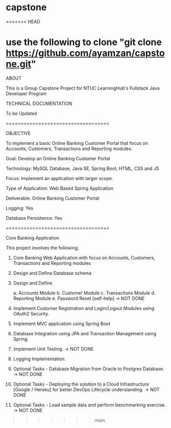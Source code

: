 # capstone
<<<<<<< HEAD

use the following to clone
"git clone https://github.com/ayamzan/capstone.git"
===================================

ABOUT

This is a Group Capstone Project for NTUC LearningHub's Fullstack Java Developer Program


TECHNICAL DOCUMENTATION

To be Updated

===================================

OBJECTIVE

To implement a basic Online Banking Customer Portal that focus on Accounts, Customers, Transactions and Reporting modules.

Goal: Develop an Online Banking Customer Portal

Technology: MySQL Database, Java SE, Spring Boot, HTML, CSS and JS

Focus: Implement an application with larger scope.

Type of Application: Web Based Spring Application

Deliverable: Online Banking Customer Portal

Logging: Yes

Database Persistence: Yes

===================================

Core Banking Application

This project involves the following,

1) Core Banking Web Application with focus on Accounts, Customers, Transactions and Reporting modules
2) Design and Define Database schema
3) Design and Define

   a. Accounts Module
   b. Customer Module
   c. Transactions Module
   d. Reporting Module
   e. Password Reset [self-help] -> NOT DONE

5) Implement Customer Registration and Login/Logout Modules using OAuth2 Security.
6) Implement MVC application using Spring Boot
7) Database Integration using JPA and Transaction Management using Spring.
8) Implement Unit Testing. -> NOT DONE
9) Logging Implementation.
10) Optional Tasks - Database Migration from Oracle to Postgres Database. -> NOT DONE
11) Optional Tasks - Deploying the solution to a Cloud Infrastructure [Google / Heroku] for better DevOps Lifecycle understanding. -> NOT DONE
12) Optional Tasks – Load sample data and perform benchmarking exercise. -> NOT DONE

>>>>>>> main
